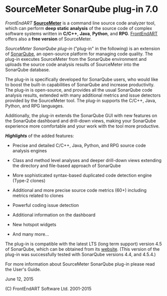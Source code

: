 # SourceMeter SonarQube plug-in 7.0

*FrontEndART* **[SourceMeter]** is a command line source code analyzer tool, which can perform **deep static analysis** of the source code of complex software systems written in **C/C++**, **Java**, **Python**, and **RPG**. [FrontEndART] offers also a **free version** of SourceMeter.

*SourceMeter SonarQube plug-in* ("plug-in" in the following) is an extension of [SonarQube], an open-source platform for managing code quality. The plug-in executes SourceMeter from the SonarQube environment and uploads the source code analysis results of SourceMeter into the SonarQube database.

The plug-in is specifically developed for SonarQube users, who would like to boost the built-in capabilities of SonarQube and increase productivity. The plug-in is open-source, and provides all the usual SonarQube code analysis results, extended with many additional metrics and issue detectors provided by the SourceMeter tool. The plug-in supports the C/C++, Java, Python, and RPG languages.

Additionally, the plug-in extends the SonarQube GUI with new features on the SonarQube dashboard and drill-down views, making your SonarQube experience more comfortable and your work with the tool more productive.

***Highlights*** of the added features:

- Precise and detailed C/C++, Java, Python, and RPG source code analysis engines

- Class and method level analyses and deeper drill-down views extending the directory and file-based approach of SonarQube

- More sophisticated syntax-based duplicated code detection engine (Type-2 clones)

- Additional and more precise source code metrics (60+) including metrics related to clones

- Powerful coding issue detection

- Additional information on the dashboard

- New hotspot widgets

- And many more...

The plug-in is compatible with the latest LTS (long term support) version 4.5 of SonarQube, which can be obtained from its [website].
(This version of the plug-in was successfully tested with SonarQube versions 4.4, and 4.5.4.)

For more information about SourceMeter SonarQube plug-in please read the User's Guide.

June 12, 2015

(C) FrontEndART Software Ltd. 2001-2015


[FrontEndART]:https://www.frontendart.com/
[SourceMeter]:https://www.sourcemeter.com/
[SonarQube]:http://www.sonarqube.org/
[website]:http://www.sonarqube.org/downloads
